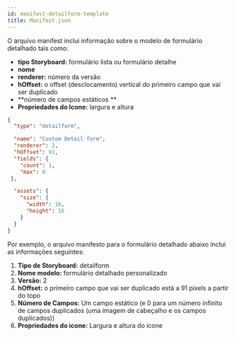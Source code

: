 ```yaml
---
id: manifest-detailform-template
title: Manifest.json
---
```


O arquivo manifest inclui informação sobre o modelo de formulário detalhado tais como:

* **tipo Storyboard:** formulário lista ou formulário detalhe
* **nome**
* **renderer:** número da versão
* **hOffset:** o offset (desclocamento) vertical do primeiro campo que vai ser duplicado
* **número de campos estáticos **
* **Propriedades do Icone:** largura e altura


```json
{
  "type": "detailform",

  "name": "Custom Detail form",
  "renderer": 2,  
  "hOffset": 91, 
  "fields": {
    "count": 1, 
    "max": 0
 },

  "assets": {
    "size": {
      "width": 16,
      "height": 16
    }
  }
}

```

Por exemplo, o arquivo manifesto para o formulário detalhado abaixo inclui as informações seguintes:

1. **Tipo de Storyboard:** detailform
2. **Nome modelo:** formulário detalhado personalizado
3. **Versão:** 2
4. **hOffset:** o primeiro campo que vai ser duplicado está a 91 píxels a partir do topo
5. **Número de Campos:** Um campo estático (e 0 para um número infinito de campos duplicados  (uma imagem de cabeçalho e os campos duplicados))
6. **Propriedades do ìcone:** Largura e altura do ícone
